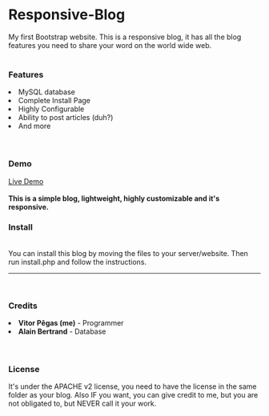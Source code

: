 Responsive-Blog
===============

My first Bootstrap website. This is a responsive blog, it has all the blog features you need to share your word on the world wide web.
<br>
<br>
<h3>Features</h3>
<li>MySQL database</li>
<li>Complete Install Page</li>
<li>Highly Configurable</li>
<li>Ability to post articles (duh?)</li>
<li>And more</li>
<br>
<br>
<h3>Demo</h3>
<a href="http://oryzhon.com/bsblog/" target="_blank">Live Demo</a>
<br>
<br>
<b>This is a simple blog, lightweight, highly customizable and it's responsive.</b>
<br>
<h3>Install</h3>
<br>
You can install this blog by moving the files to your server/website. Then run install.php and follow the instructions.
<hr>
<br>
<h3>Credits</h3>
<li><b>Vitor Pêgas (me)</b> - Programmer</li>
<li><b>Alain Bertrand</b> - Database</li>
<br><br>
<h3>License</h3>
<p>It's under the APACHE v2 license, you need to have the license in the same folder as your blog. Also IF you want, you can give credit to me, but you are not obligated to, but NEVER call it your work.</p>
